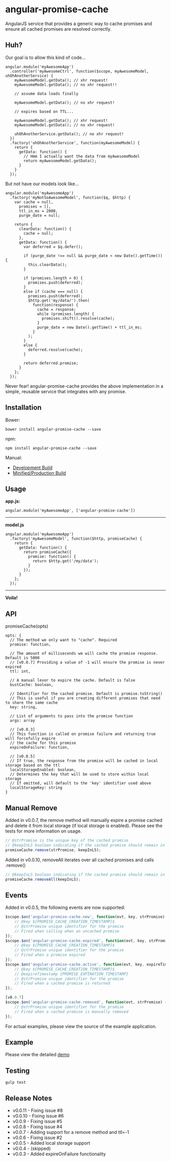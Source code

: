 angular-promise-cache
=====================

AngularJS service that provides a generic way to cache promises and ensure all cached promises are resolved correctly.

Huh?
------
Our goal is to allow this kind of code...

    angular.module('myAwesomeApp')
      .controller('myAwesomeCtrl', function($scope, myAwesomeModel, uhOhAnotherService) {
        myAwesomeModel.getData(); // xhr request!
        myAwesomeModel.getData(); // no xhr request!!

        // assume data loads finally

        myAwesomeModel.getData(); // no xhr request!

        // expires based on TTL...

        myAwesomeModel.getData(); // xhr request!
        myAwesomeModel.getData(); // no xhr request!

        uhOhAnotherService.getData(); // no xhr request!
      })
      .factory('uhOhAnotherService', function(myAwesomeModel) {
        return {
          getData: function() {
            // Hmm I actually want the data from myAwesomeModel
            return myAwesomeModel.getData();
          }
        }
      });

But not have our models look like...

    angular.module('myAwesomeApp')
      .factory('myNotSoAwesomeModel', function($q, $http) {
        var cache = null,
          promises = [],
          ttl_in_ms = 2000,
          purge_date = null;

        return {
          clearData: function() {
            cache = null;
          },
          getData: function() {
            var deferred = $q.defer();

            if (purge_date !== null && purge_date < new Date().getTime()) {
              this.clearData();
            }

            if (promises.length > 0) {
              promises.push(deferred);
            }
            else if (cache === null) {
              promises.push(deferred);
              $http.get('my/data/').then(
                function(response) {
                  cache = response;
                  while (promises.length) {
                    promises.shift().resolve(cache);
                  }
                  purge_date = new Date().getTime() + ttl_in_ms;
                }
              );
            }
            else {
              deferred.resolve(cache);
            }

            return deferred.promise;
          }
        };
      });

Never fear! angular-promise-cache provides the above implementation in a simple, reusable service that integrates with any promise.


Installation
---------
Bower:

    bower install angular-promise-cache --save

npm:

    npm install angular-promise-cache --save

Manual:
* [Development Build](https://raw.github.com/chrisronline/angular-promise-cache/master/angular-promise-cache.js)
* [Minified/Production Build](https://raw.github.com/chrisronline/angular-promise-cache/master/angular-promise-cache.min.js)

Usage
---------
**app.js:**

    angular.module('myAwesomeApp', ['angular-promise-cache'])
***
**model.js**

    angular.module('myAwesomeApp')
      .factory('myAwesomeModel', function($http, promiseCache) {
        return {
          getData: function() {
            return promiseCache({
              promise: function() {
                return $http.get('/my/data');
              }
            });
          }
        };
      });
***
**Voila!**

API
-------
promiseCache(opts)

    opts: {
      // The method we only want to "cache". Required
      promise: function,

      // The amount of milliseconds we will cache the promise response. Default is 5000
      // [v0.0.7] Providing a value of -1 will ensure the promise is never expired
      ttl: int,

      // A manual lever to expire the cache. Default is false
      bustCache: boolean,

      // Identifier for the cached promise. Default is promise.toString()
      // This is useful if you are creating different promises that need to share the same cache
      key: string,

      // List of arguments to pass into the promise function
      args: array

      // [v0.0.3]
      // This function is called on promise failure and returning true will forcefully expire
      // the cache for this promise
      expireOnFailure: function,

      // [v0.0.5]
      // If true, the response from the promise will be cached in local storage based on the ttl
      localStorageEnabled: boolean,
      // Determines the key that will be used to store within local storage
      // If omitted, will default to the 'key' identifier used above
      localStorageKey: string
    }

Manual Remove
--------
Added in v0.0.7, the remove method will manually expire a promise cached and delete it from local storage (if local storage is enabled). Please see the tests for more information on usage.

```js
// @strPromise is the unique key of the cached promise
// @keepInLS boolean indicating if the cached promise should remain in local storage (if enabled)
promiseCache.remove(strPromise, keepInLS);

```

Added in v0.0.10, removeAll iterates over all cached promises and calls .remove()

```js
// @keepInLS boolean indicating if the cached promise should remain in local storage (if enabled)
promiseCache.removeAll(keepInLS);

```

Events
--------
Added in v0.0.5, the following events are now supported:

```js
$scope.$on('angular-promise-cache.new', function(evt, key, strPromise) {
    // @key ${PROMISE_CACHE_CREATION_TIMESTAMP}$
    // @strPromise unique identifier for the promise
    // Fired when calling when an uncached promise
});
$scope.$on('angular-promise-cache.expired', function(evt, key, strPromise) {
    // @key ${PROMISE_CACHE_CREATION_TIMESTAMP}$
    // @strPromise unique identifier for the promise
    // Fired when a promise expired
});
$scope.$on('angular-promise-cache.active', function(evt, key, expireTimestamp, strPromise) {
    // @key ${PROMISE_CACHE_CREATION_TIMESTAMP}$
    // @expireTimestamp {PROMISE_EXPIRATION_TIMESTAMP}
    // @strPromise unique identifier for the promise
    // Fired when a cached promise is returned
});

[v0.0.7]
$scope.$on('angular-promise-cache.removed', function(evt, strPromise) {
    // @strPromise unique identifier for the promise
    // Fired when a cached promise is manually removed
});

```
For actual examples, please view the source of the example application.

Example
---------
Please view the detailed [demo](http://www.chrisronline.com/angular-promise-cache/example/example.html)

Testing
---------

    gulp test

Release Notes
---------
- v0.0.11 - Fixing issue #8
- v0.0.10 - Fixing issue #6
- v0.0.9 - Fixing issue #5
- v0.0.8 - Fixing issue #4
- v0.0.7 - Adding support for a remove method and ttl=-1
- v0.0.6 - Fixing issue #2
- v0.0.5 - Added local storage support
- v0.0.4 - (skipped)
- v0.0.3 - Added expireOnFailure functionality
